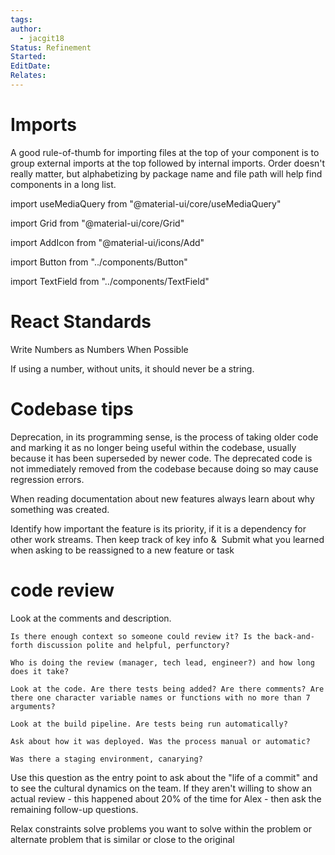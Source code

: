 ```yaml
---
tags: 
author:
  - jacgit18
Status: Refinement
Started: 
EditDate: 
Relates:
---
```

# Imports 

A good rule-of-thumb for importing files at the top of your component is to group external imports at the top followed by internal imports. Order doesn't really matter, but alphabetizing by package name and file path will help find components in a long list. 

import useMediaQuery from "@material-ui/core/useMediaQuery" 

import Grid from "@material-ui/core/Grid" 

import AddIcon from "@material-ui/icons/Add" 

import Button from "../components/Button" 

import TextField from "../components/TextField" 

# React Standards 

Write Numbers as Numbers When Possible 

If using a number, without units, it should never be a string. 









# Codebase tips

Deprecation, in its programming sense, is the process of taking older code and marking it as no longer being useful within the codebase, usually because it has been superseded by newer code. The deprecated code is not immediately removed from the codebase because doing so may cause regression errors. 

When reading documentation about new features always learn about why something was created.  

Identify how important the feature is its priority, if it is a dependency for other work streams. Then keep track of key info &  Submit what you learned when asking to be reassigned to a new feature or task  

# code review 

Look at the comments and description. 

	Is there enough context so someone could review it? Is the back-and-forth discussion polite and helpful, perfunctory?  
	
	Who is doing the review (manager, tech lead, engineer?) and how long does it take? 
	
	Look at the code. Are there tests being added? Are there comments? Are there one character variable names or functions with no more than 7 arguments? 
	
	Look at the build pipeline. Are tests being run automatically? 
	
	Ask about how it was deployed. Was the process manual or automatic?  
	
	Was there a staging environment, canarying? 

Use this question as the entry point to ask about the "life of a commit" and to see the cultural dynamics on the team. If they aren't willing to show an actual review - this happened about 20% of the time for Alex - then ask the remaining follow-up questions. 

Relax constraints solve problems you want to solve within the problem or alternate problem that is similar or close to the original